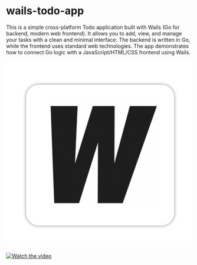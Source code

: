 
# wails-todo-app

This is a simple cross-platform Todo application built with Wails (Go for backend, modern web frontend). It allows you to add, view, and manage your tasks with a clean and minimal interface. The backend is written in Go, while the frontend uses standard web technologies. The app demonstrates how to connect Go logic with a JavaScript/HTML/CSS frontend using Wails.

![Random Local Image](build/appicon.png)

[![Watch the video](https://img.youtube.com/vi/your_video_id/0.jpg)](https://www.w3schools.com/html/mov_bbb.mp4)